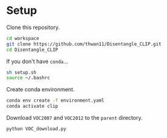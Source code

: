 # Setup

Clone this repository.
```bash
cd workspace
git clone https://github.com/thwan11/Disentangle_CLIP.git
cd Disentangle_CLIP
```

If you don't have `conda`...
```bash
sh setup.sh
source ~/.bashrc
```

Create conda environment.
```bash
conda env create -f environment.yaml
conda activate clip
```

Download `VOC2007` and `VOC2012` to the `parent` directory.
```bash
python VOC_download.py
```